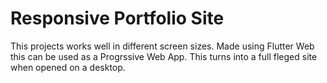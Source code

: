 # Responsive Portfolio Site


This projects works well in different screen sizes.
Made using Flutter Web this can be used as a Progrssive Web App.
This turns into a full fleged site when opened on a desktop.

